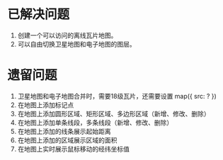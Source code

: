 # 已解决问题

1. 创建一个可以访问的离线瓦片地图。
2. 可以自由切换卫星地图和电子地图的图层。

# 遗留问题
1. 卫星地图和电子地图合并时，需要18级瓦片，还需要设置 map({ src: ? })
2. 在地图上添加标记点
3. 在地图上添加圆形区域、矩形区域、多边形区域（新增、修改、删除）
4. 在地图上添加单条线段，多条线段（新增、修改、删除）
5. 在地图上添加的线条展示起始距离
6. 在地图上添加的区域展示区域的面积
7. 在地图上实时展示鼠标移动的经纬坐标值